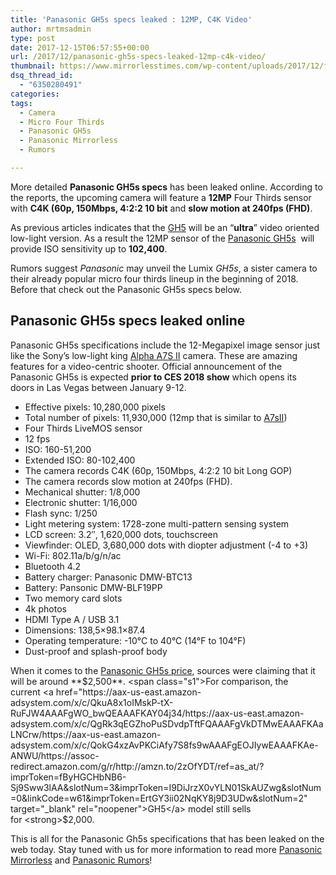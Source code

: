 ```yaml
---
title: 'Panasonic GH5s specs leaked : 12MP, C4K Video'
author: mrtmsadmin
type: post
date: 2017-12-15T06:57:55+00:00
url: /2017/12/panasonic-gh5s-specs-leaked-12mp-c4k-video/
thumbnail: https://www.mirrorlesstimes.com/wp-content/uploads/2017/12/full-panasonic-gh5s-specifications-leaked-web.jpg
dsq_thread_id:
  - "6350280491"
categories:
tags:
  - Camera
  - Micro Four Thirds
  - Panasonic GH5s
  - Panasonic Mirrorless
  - Rumors

---
```

More detailed **Panasonic GH5s specs** has been leaked online. According to the reports, the upcoming camera will feature a **12MP** Four Thirds sensor with **C4K (60p, 150Mbps, 4:2:2 10 bit** and **slow motion at 240fps (FHD)**.

As previous articles indicates that the <span class="s1"><a href="https://aax-us-east.amazon-adsystem.com/x/c/QuUm8yeGrSClVKQwbn_10YwAAAFgL7RYyAEAAAFKAUPFuIY/https://aax-us-east.amazon-adsystem.com/x/c/QokG4xzAvPKCiAfy7S8fs9wAAAFgEOJIywEAAAFKAe-ANWU/https://assoc-redirect.amazon.com/g/r/http://amzn.to/2zOfYDT/ref=as_at/?imprToken=xjoJ3V5hImkfWZM6Y621aw&slotNum=0&linkCode=w61&imprToken=ErtGY3ii02NqKY8j9D3UDw&slotNum=2" target="_blank" rel="noopener">GH5</a> </span>will be an “**ultra**” video oriented low-light version. As a result the 12MP sensor of the <a href="https://www.mirrorlesstimes.com/tags/panasonic-gh5s/" target="_blank" rel="noopener">Panasonic GH5s</a>  will provide ISO sensitivity up to **102,400**.

Rumors suggest _Panasonic_ may unveil the Lumix _GH5s_, a sister camera to their already popular micro four thirds lineup in the beginning of 2018. Before that check out the Panasonic GH5s specs below. <!--more-->

## Panasonic GH5s specs leaked online

Panasonic GH5s specifications include the 12-Megapixel image sensor just like the Sony’s low-light king <a href="https://aax-us-east.amazon-adsystem.com/x/c/QkuA8x1oIMskP-tX-RuFJW4AAAFgWO_bwQEAAAFKAY04j34/https://assoc-redirect.amazon.com/g/r/http://www.amazon.com/Sony-ILCE7SM2-mount-Camera-Full-Frame/dp/B0158SRJVQ/ref=as_at/?imprToken=fByHGCHbNB6-Sj9Sww3lAA&slotNum=1&ie=UTF8&qid=1513276234&sr=8-2&keywords=a7sii&linkCode=sl1&tag=daicamnew-20&linkId=11b731f5085ffdee4aa76ac679ccf47b" target="_blank" rel="noopener">Alpha A7S II</a> camera. These are amazing features for a video-centric shooter. Official announcement of the Panasonic GH5s is expected **prior to CES 2018 show** which opens its doors<span class="s1"> in Las Vegas between January 9-12. </span>

  * Effective pixels: 10,280,000 pixels
  * Total number of pixels: 11,930,000 (12mp that is similar to <a href="https://aax-us-east.amazon-adsystem.com/x/c/QkuA8x1oIMskP-tX-RuFJW4AAAFgWO_bwQEAAAFKAY04j34/https://assoc-redirect.amazon.com/g/r/http://www.amazon.com/Sony-ILCE7SM2-mount-Camera-Full-Frame/dp/B0158SRJVQ/ref=as_at/?imprToken=fByHGCHbNB6-Sj9Sww3lAA&slotNum=2&ie=UTF8&qid=1513276234&sr=8-2&keywords=a7sii&linkCode=sl1&tag=daicamnew-20&linkId=11b731f5085ffdee4aa76ac679ccf47b" target="_blank" rel="noopener">A7sII</a>)
  * Four Thirds LiveMOS sensor
  * 12 fps
  * ISO: 160-51,200
  * Extended ISO: 80-102,400
  * The camera records C4K (60p, 150Mbps, 4:2:2 10 bit Long GOP)
  * The camera records slow motion at 240fps (FHD).
  * Mechanical shutter: 1/8,000
  * Electronic shutter: 1/16,000
  * Flash sync: 1/250
  * Light metering system: 1728-zone multi-pattern sensing system
  * LCD screen: 3.2″, 1,620,000 dots, touchscreen
  * Viewfinder: OLED, 3,680,000 dots with diopter adjustment (-4 to +3)
  * Wi-Fi: 802.11a/b/g/n/ac
  * Bluetooth 4.2
  * Battery charger: Panasonic DMW-BTC13
  * Battery: Pansonic DMW-BLF19PP
  * Two memory card slots
  * 4k photos
  * HDMI Type A / USB 3.1
  * Dimensions: 138,5×98.1×87.4
  * Operating temperature: -10°C to 40°C (14°F to 104°F)
  * Dust-proof and splash-proof body

When it comes to the [Panasonic GH5s price][1], sources were claiming that it will be around **$2,500**. <span class="s1">For comparison, the current <a href="https://aax-us-east.amazon-adsystem.com/x/c/QkuA8x1oIMskP-tX-RuFJW4AAAFgWO_bwQEAAAFKAY04j34/https://aax-us-east.amazon-adsystem.com/x/c/QgRk3qEGZhoPuSDvdpTftFQAAAFgVkDTMwEAAAFKAaLNCrw/https://aax-us-east.amazon-adsystem.com/x/c/QokG4xzAvPKCiAfy7S8fs9wAAAFgEOJIywEAAAFKAe-ANWU/https://assoc-redirect.amazon.com/g/r/http://amzn.to/2zOfYDT/ref=as_at/?imprToken=fByHGCHbNB6-Sj9Sww3lAA&slotNum=3&imprToken=I9DiJrzX0vYLN01SkAUZwg&slotNum=0&linkCode=w61&imprToken=ErtGY3ii02NqKY8j9D3UDw&slotNum=2" target="_blank" rel="noopener">GH5</a> model still sells for <strong>$2,000</strong>.</span>

This is all for the Panasonic Gh5s specifications that has been leaked on the web today. Stay tuned with us for more information to read more <a href="https://www.mirrorlesstimes.com/tags/panasonic-mirrorless" target="_blank" rel="noopener">Panasonic Mirrorless</a> and <a href="https://www.dailycameranews.com/tag/panasonic-rumors/" target="_blank" rel="noopener">Panasonic Rumors</a>!

 [1]: https://www.mirrorlesstimes.com/2017/12/panasonic-gh5s-price-will-around-2500/